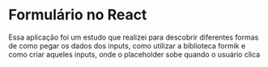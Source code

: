 <h1>Formulário no React</h1>

<p>Essa aplicação foi um estudo que realizei para descobrir diferentes formas de como pegar os dados dos inputs, como utilizar a biblioteca formik e como criar aqueles inputs, onde o placeholder sobe quando o usuário clica</p>